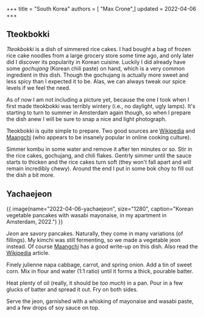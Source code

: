 +++
title = "South Korea"
authors = [ "Max Crone",]
updated = 2022-04-06
+++


## Tteokbokki

*Tteokbokki* is a dish of simmered rice cakes. I had bought a bag of frozen rice cake noodles from a large grocery store some time ago, and only later did I discover its popularity in Korean cuisine. Luckily I did already have some *gochujang* (Korean chili paste) on hand, which is a very common ingredient in this dish. Though the gochujang is actually more sweet and less spicy than I expected it to be. Alas, we can always tweak our spice levels if we feel the need.

As of now I am not including a picture yet, because the one I took when I first made tteokbokki  was terribly wintery (i.e., no daylight, ugly lamps). It's starting to turn to summer in Amsterdam again though, so when I prepare the dish anew I will be sure to snap a nice and light photograph.

Tteokbokki is quite simple to prepare. Two good sources are [Wikipedia](https://en.wikipedia.org/wiki/Tteokbokki) and [Maangchi](https://www.maangchi.com/recipe/tteokbokki) (who appears to be insanely popular in online cooking culture).

Simmer kombu in some water and remove it after ten minutes or so. Stir in the rice cakes, gochujang, and chili flakes. Gentrly simmer until the sauce starts to thicken and the rice cakes turn soft (they won't fall apart and will remain incredibly chewy). Around the end I put in some bok choy to fill out the dish a bit more.

## Yachaejeon

{{ image(name="2022-04-06-yachaejeon", size="1280", caption="Korean vegetable pancakes with wasabi mayonaise, in my apartment in Amsterdam, 2022.") }}

*Jeon* are savory pancakes. Naturally, they come in many variations (of fillings). My kimchi was still fermenting, so we made a vegetable jeon instead. Of course [Maangchi](https://www.maangchi.com/recipe/yachaejeon) has a good write-up on this dish. Also read the [Wikipedia](https://en.wikipedia.org/wiki/Jeon_(food)) article.

Finely julienne napa cabbage, carrot, and spring onion. Add a tin of sweet corn. Mix in flour and water (1:1 ratio) until it forms a thick, pourable batter.

Heat plenty of oil (really, it should be *too much*) in a pan. Pour in a few glucks of batter and spread it out. Fry on both sides.

Serve the jeon, garnished with a whisking of mayonaise and wasabi paste, and a few drops of soy sauce on top.
